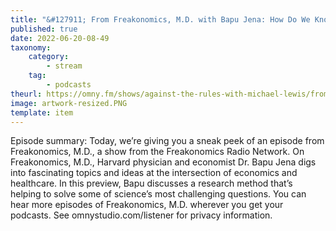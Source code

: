 ```yaml
---
title: "&#127911; From Freakonomics, M.D. with Bapu Jena: How Do We Know if Alcohol Is Bad for Us?"
published: true
date: 2022-06-20-08-49
taxonomy:
    category:
        - stream
    tag:
        - podcasts
theurl: https://omny.fm/shows/against-the-rules-with-michael-lewis/from-freakonomics-m-d-with-bapu-jena-how-do-we-kno
image: artwork-resized.PNG
template: item
---
```


Episode summary: Today, we&rsquo;re giving you a sneak peek of an episode from Freakonomics, M.D., a show from the Freakonomics Radio Network. On Freakonomics, M.D., Harvard physician and economist Dr. Bapu Jena digs into fascinating topics and ideas at the intersection of economics and healthcare. In this preview, Bapu discusses a research method that&rsquo;s helping to solve some of science&rsquo;s most challenging questions. You can hear more episodes of Freakonomics, M.D. wherever you get your podcasts. See omnystudio.com/listener for privacy information.
